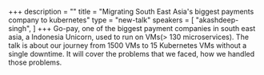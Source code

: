 +++
description = ""
title = "Migrating South East Asia's biggest payments company to kubernetes"
type = "new-talk"
speakers = [
        "akashdeep-singh",
]
+++
Go-pay, one of the biggest payment companies in south east asia, a Indonesia Unicorn, used to run on VMs(> 130 microservices). The talk is about our journey from 1500 VMs to 15 Kubernetes VMs without a single downtime. It will cover the problems that we faced, how we handled those problems.